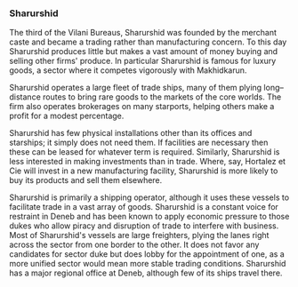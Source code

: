 ### Sharurshid

The third of the Vilani Bureaus, Sharurshid was founded by the
merchant caste and became a trading rather than manufacturing
concern. To this day Sharurshid produces little but makes a vast
amount of money buying and selling other firms' produce. In
particular Sharurshid is famous for luxury goods, a sector where it
competes vigorously with Makhidkarun.

Sharurshid operates a large fleet of trade ships, many of them plying
long–distance routes to bring rare goods to the markets of the core
worlds. The firm also operates brokerages on many starports,
helping others make a profit for a modest percentage.

Sharurshid has few physical installations other than its offices and
starships; it simply does not need them. If facilities are necessary
then these can be leased for whatever term is required. Similarly,
Sharurshid is less interested in making investments than in trade.
Where, say, Hortalez et Cie will invest in a new manufacturing
facility, Sharurshid is more likely to buy its products and sell them
elsewhere.


Sharurshid is primarily a shipping operator, although it uses these vessels to facilitate trade in a vast array of goods. Sharurshid is a constant voice for restraint in Deneb and has been known to apply economic pressure to those dukes who allow piracy and disruption of trade to interfere with business. Most of Sharurshid's vessels are large freighters, plying the lanes right across the sector from one border to the other. It does not favor any candidates for sector duke but does lobby for the appointment of one, as a more unified sector would mean more stable trading conditions. Sharurshid has a major regional office at Deneb, although few of its ships travel there.